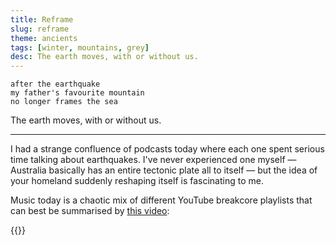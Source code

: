 ```yaml
---
title: Reframe
slug: reframe
theme: ancients
tags: [winter, mountains, grey]
desc: The earth moves, with or without us.
---
```


```
after the earthquake
my father's favourite mountain
no longer frames the sea
```

The earth moves, with or without us.

<!--more-->

---

I had a strange confluence of podcasts today where each one spent serious time talking about earthquakes.
I've never experienced one myself — Australia basically has an entire tectonic plate all to itself — but the idea of your homeland suddenly reshaping itself is fascinating to me.

Music today is a chaotic mix of different YouTube breakcore playlists that can best be summarised by [this video][1]:

{{<youtube tNvGd1WIB1Y >}}

[1]: https://youtu.be/tNvGd1WIB1Y
